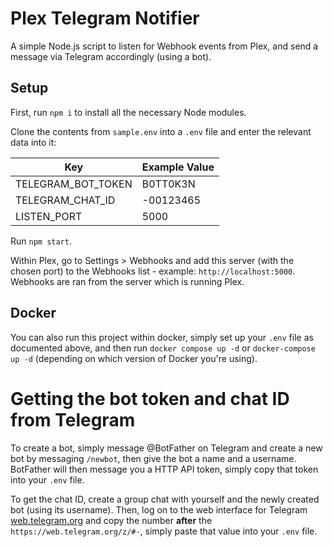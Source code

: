 # Plex Telegram Notifier

A simple Node.js script to listen for Webhook events from Plex, and send a message via Telegram accordingly (using a bot).

## Setup

First, run `npm i` to install all the necessary Node modules.

Clone the contents from `sample.env` into a `.env` file and enter the relevant data into it:

| Key                | Example Value |
| ------------------ | ------------- |
| TELEGRAM_BOT_TOKEN | B0TT0K3N      |
| TELEGRAM_CHAT_ID   | -00123465     |
| LISTEN_PORT        | 5000          |

Run `npm start`.

Within Plex, go to Settings > Webhooks and add this server (with the chosen port) to the Webhooks list - example: `http://localhost:5000`. Webhooks are ran from the server which is running Plex.

## Docker

You can also run this project within docker, simply set up your `.env` file as documented above, and then run `docker compose up -d` or `docker-compose up -d` (depending on which version of Docker you're using).

# Getting the bot token and chat ID from Telegram

To create a bot, simply message @BotFather on Telegram and create a new bot by messaging `/newbot`, then give the bot a name and a username. BotFather will then message you a HTTP API token, simply copy that token into your `.env` file.

To get the chat ID, create a group chat with yourself and the newly created bot (using its username). Then, log on to the web interface for Telegram [web.telegram.org](https://web.telegram.org) and copy the number **after** the `https://web.telegram.org/z/#-`, simply paste that value into your `.env` file.
